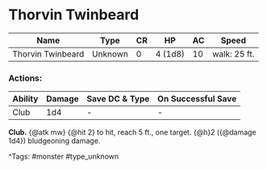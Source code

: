# Thorvin Twinbeard

| Name | Type | CR | HP | AC | Speed |
|------|------|----|----|----|-------|
| Thorvin Twinbeard | Unknown | 0 | 4 (1d8) | 10 | walk: 25 ft. |

### Actions:

| Ability | Damage | Save DC & Type | On Successful Save |
|---------|--------|----------------|--------------------|
| Club | 1d4 | - | - |


**Club.** {@atk mw} {@hit 2} to hit, reach 5 ft., one target. {@h}2 ({@damage 1d4}) bludgeoning damage.

^Tags: #monster #type_unknown